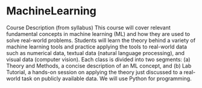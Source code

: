# MachineLearning

Course Description (from syllabus)
This course will cover relevant fundamental concepts in machine learning (ML) and how
they are used to solve real-world problems. Students will learn the theory behind a variety
of machine learning tools and practice applying the tools to real-world data such as
numerical data, textual data (natural language processing), and visual data (computer
vision). Each class is divided into two segments: (a) Theory and Methods, a concise
description of an ML concept, and (b) Lab Tutorial, a hands-on session on applying the
theory just discussed to a real-world task on publicly available data. We will use Python for
programming. 
